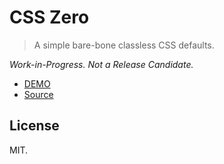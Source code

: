 # CSS Zero

> A simple bare-bone classless CSS defaults.

_Work-in-Progress. Not a Release Candidate._

- [DEMO](https://oinam.github.io/css-zero/)
- [Source](https://github.com/oinam/css-zero)

## License

MIT.

